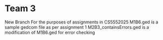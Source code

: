 # Team 3
New Branch
For the purposes of assignments in CS5552025
M1B6.ged is a sample gedcom file as per assignment 1
M2B3_containsErrors.ged is a modification of M1B6.ged for error checking


